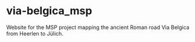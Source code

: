 # via-belgica_msp
Website for the MSP project mapping the ancient Roman road Via Belgica from Heerlen to Jülich.

